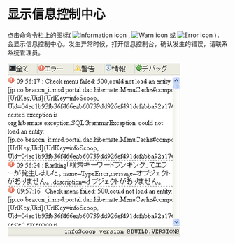 # 显示信息控制中心

点击命命令栏上的图标( ![Information icon] , ![Warn icon] 或 ![Error icon] )，会显示信息控制中心。发生异常时候，打开信息控制台，确认发生的错误，请联系系统管理员。

![Message Console]


[Error icon]: ../../images/error.gif
[Information icon]: ../../images/information.gif
[Warn icon]: ../../images/warn.gif
[Message Console]: images/command-bar/displaying-the-message-console.png

